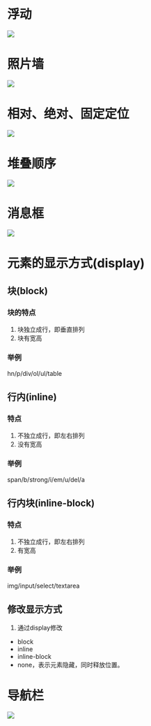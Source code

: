 # 浮动
![](1.png)

# 照片墙
![](2.png)

# 相对、绝对、固定定位
![](3.png)

# 堆叠顺序
![](4.png)

# 消息框
![](5.png)

# 元素的显示方式(display)
## 块(block)
### 块的特点
1. 块独立成行，即垂直排列
2. 块有宽高

### 举例
hn/p/div/ol/ul/table

## 行内(inline)
### 特点
1. 不独立成行，即左右排列
2. 没有宽高

### 举例
span/b/strong/i/em/u/del/a

## 行内块(inline-block)
### 特点
1. 不独立成行，即左右排列
2. 有宽高

### 举例
img/input/select/textarea

## 修改显示方式
1. 通过display修改
 - block
 - inline
 - inline-block
 - none，表示元素隐藏，同时释放位置。

# 导航栏
![](6.png)